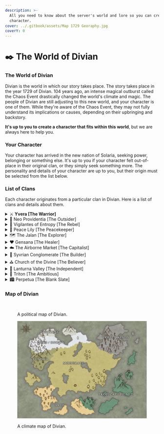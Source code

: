 ```yaml
---
description: >-
  All you need to know about the server's world and lore so you can create a
  character.
cover: ../.gitbook/assets/Map 1729 Georaphy.jpg
coverY: 0
---
```


# ✒️ The World of Divian

### The World of **Divian**

Divian is the world in which our story takes place.  The story takes place in the year 1729 of Divian. 104 years ago, an intense magical outburst called the Chaos Event drastically changed the world's climate and magic. The people of Divian are still adjusting to this new world, and your character is one of them. While they're aware of the Chaos Event, they may not fully understand its implications or causes, depending on their upbringing and backstory.&#x20;

**It's up to you to create a character that fits within this world**, but we are always here to help you.&#x20;

### Your Character

Your character has arrived in the new nation of Solaria, seeking power, belonging or something else. It's up to you if your character felt out-of-place in their original clan, or they simply seek something more. The personality and details of your character are up to you, but their origin must be selected from the list below.

### List of Clans

Each character originates from a particular clan in Divian. Here is a list of clans and details about them.

<details>

<summary>⚔️ <strong>Yvera [The Warrior]</strong></summary>

* **Nation:** Bellator
* **Description:** A community of warriors that boast a long legacy, the Chaos Event forced the people of Yvera to rapidly adapt, changing from a democratic state to an authoritarian approach. Now under the leadership of a council - consisting of the four strongest and smartest members in the community - Yvera has gained incredible size from the influx of other warrior-type clans and settlers, becoming the second-largest city in Divian.\
  Believing in all forms of strength, the people of Yvera place high value in training and combat.
* **Typical Characters:** Warriors who are brave but disciplined, and believe in their own strength and wits. Some are intelligent, some are not; many can be violent, but all are very strong.

</details>

<details>

<summary>🐍 Neo Providentia [The Outsider]</summary>

* **Nation:** Balus
* **Description:** The Magus Collective was once a powerful nation focusing on the study, research, and use of magic in Divian. Led by the nobility, it once tried to become a superpower, but brutal conflicts - followed by the Chaos Event - have shattered this power structure entirely. The remnants, both nobles and commoners, were forced further into the fringes of society, and away from the rest of the world.\
  Currently led by the wight Master Rena Alkoy, the people of Neo Providentia often keep to themselves, but ambitions, secrets, and power imbalances run deep.
* **Typical Characters:** Characters who aren't afraid to cross unsavoury lines to get what they want - and can be quite ruthless. Often individualistic, they are evasive and prefer to keep secrets.

</details>

<details>

<summary>🐺 Vigilantes of Entropy [The Rebel]</summary>

* **Nation:** Thaloryn
* **Description:** The Vigilantes of Entropy is a loose coalition of rebel groups in Thaloryn that formed after the Chaos Event. They believe that corruption, arrogance and the misuse of magic is the cause of the Chaos Event. The clan has no main leader, and each group within the Vigilantes uses different methods to achieve their goals.
* **Typical Characters:** Most people from the Vigilantes of Entropy like the chaotic nature of the new world and wish to stop new organized groups from gaining power. They are often intelligent and independent free-thinkers who don't like authority. They are passionate but may judge others who don't agree with them.

</details>

<details>

<summary>🌸 Peace Lily [The Peacekeeper]</summary>

* **Nation:** Azura
* **Description:** Peace Lily is a clan in the eastern parts of Azura, mostly made up out of people that lost loved ones during the Chaos Event. The clan is led by one leader, a capling called Calliope Green. Most people from Peace Lily hope to create peace in Divian, and work tirelessly towards that goal. They are often carefree and humble, and many are farmers, fishers, or artists.
* **Typical Characters:** Carefree, peaceful, and humble people with a passion to help. Many farmers, fishers, and musicians/artists come from Peace Lily.

</details>

<details>

<summary>🗺️ The Jalan [The Explorer]</summary>

* **Nation:** Keluarga
* **Description:** A band of explorers. Once isolated to the islands of Keluarga, The Jalan have slowly spread out and created smaller communities across Divian after the Chaos Event. Due to increased demand for their skills in exploration, they are often hired by other clans and nations to explore the more hostile regions of Divian.
* **Typical Characters:** Members of The Jalan are adventurous, adaptable and curious - they are always searching for new discoveries and ready to face any challenge head on. However, this adventurous spirit often causes them to be impatient and to act without thinking.

</details>

<details>

<summary>❤️ Gensana [The Healer]</summary>

* **Nation:** Keluarga
* **Description:** Gensana a small clan, home the leading experts in the arts of healing. Long abandoned is the practice of using magic for healing, so Gensana focuses on more natural methods. Elected by the people, Althea Grace serves as the leader of Gensana.
* **Typical Characters:** Many who come from Gensana are civil servants of some type. They aim to help and aid the people of Divian however they can as healers and often travel the world to aid in their craft. They tend to be kind-hearted and selfless.

</details>

<details>

<summary>☁️ The Airborne Market [The Capitalist]</summary>

* **Nation:** N/A
* **Description:** After the Chaos Event and the disappearance of Azura’s king, the flying city of Altairia merged with the fleeing merchants of the Clockwise Market, which was destroyed in the Event. A combination between the engineers of the Grandt Sky Association and the merchants of the Clockwise Market, the Airborne Market now flies across Divian as an airborne trading center.
* **Typical Characters:** Characters who seek profit and love to trade (can be greedy or be focused on money), and characters that have an eye for tech (more curious and passionate, but may be detached from others).

</details>

<details>

<summary>📐 Syvrian Conglomerate [The Builder]</summary>

* **Nation:** Keluarga
*   **Description:** A group consisting of several architectural and construction businesses, the Syvrian Conglomerate is home to architects, artisans, builders, and creators of many types. Formed about 30 years after the Chaos Event, the Conglomerate took over the formerly Magus-held “Syvrian Island”, and built up their business from there.

    While members can be a bit greedy, the businesses keep each other in check in order to maintain their reputation. They are led by a board of directors, similar to a company.
* **Typical Characters:** Characters who often possess a creative mind, and love to work on different projects. They may seek wealth and power, but will (usually) put their reputation first. They tend to be rather intelligent and observant.

</details>

<details>

<summary>⛪️ Church of the Divine [The Believer]</summary>

* **Nation:** Bellator
* **Description:** The Church of the Divine is a small group in Bellator. It is one of the few places in Divian that is dedicated to the Gods, and it is a place of healing, studying and enlightenment. The leader is High Priestess Lumina.
* **Typical Characters:** People from the Church are focused on teaching and praying to the 'Gods of Old'. They can be rather minimalist and place little to no value in personal wealth. Some may be knowledgeable of the gods of the past, but many from the church only seek to do good in the world.

</details>

<details>

<summary>🗻 Lanturna Valley [The Independent]</summary>

* **Nation:** Mantalla
* **Description:** Lanturna Valley is an independent clan in the cold nation of Mantalla. It was formed after the Chaos event from the ruins of the former Nation of Matrona.
* **Typical Characters:** Sometimes anti-social but not unfriendly, Lanturna Valley characters tend to keep to and look out for themselves.&#x20;

</details>

<details>

<summary>🔱 Triton [The Ambitious]</summary>

* **Nation:** Thaloryn
* **Description:** Triton is clan in Thaloryn, formed after the Chaos event from the remnants of the nations of Epsilon and Theta. The clan hopes to bring back the glory days of the past, and wants to unite the world like the superpowers of old. They are a target of the Vigilantes because of this.
* **Typical Characters:** Characters from Triton can be extremely varied in personality, but many are ambitious and seek land and territory to call their own.

</details>

<details>

<summary>🏙️ Perpetua [The Blank Slate]</summary>

* **Nation:** Azura
* **Description:** After the fall of Tranquillia after the Chaos Event, the city of Perpetua was adopted into Azura. Perpetua is now the largest city in Divian, housing a large number of the world's population. Redevelopments have given the city a more consistent style, but it remains a city filled with every kind of person.
* **Typical Characters:** No overall type. Characters can be varied.

</details>

### Map of Divian

<figure><img src="../.gitbook/assets/Divian, 1729.jpg" alt=""><figcaption><p>A political map of Divian.</p></figcaption></figure>

<figure><img src="../.gitbook/assets/Map 1729 Climates.jpg" alt=""><figcaption><p>A climate map of Divian.</p></figcaption></figure>
